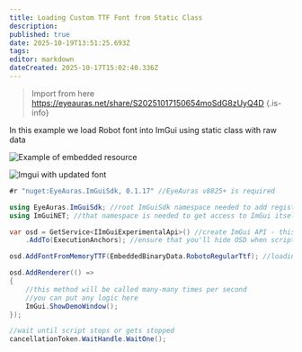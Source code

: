 ```yaml
---
title: Loading Custom TTF Font from Static Class
description: 
published: true
date: 2025-10-19T13:51:25.693Z
tags: 
editor: markdown
dateCreated: 2025-10-17T15:02:40.336Z
---
```


> Import from here https://eyeauras.net/share/S20251017150654moSdG8zUyQ4D
{.is-info}

In this example we load Robot font into ImGui using static class with raw data

![Example of embedded resource](https://s3.eyeauras.net/media/2025/10/EyeAuras_SdQBF6VcjL.png)

![Imgui with updated font](https://s3.eyeauras.net/media/2025/10/EyeAuras_yzz7IrmjnJ.png)

```csharp
#r "nuget:EyeAuras.ImGuiSdk, 0.1.17" //EyeAuras v8825+ is required

using EyeAuras.ImGuiSdk; //root ImGuiSdk namespace needed to add registrations (see below)
using ImGuiNET; //that namespace is needed to get access to ImGui itself

var osd = GetService<IImGuiExperimentalApi>() //create ImGui API - this will show empty OSD
    .AddTo(ExecutionAnchors); //ensure that you'll hide OSD when script stops or gets stopped

osd.AddFontFromMemoryTTF(EmbeddedBinaryData.RobotoRegularTtf); //loading the font itself

osd.AddRenderer(() =>
{
    //this method will be called many-many times per second
    //you can put any logic here
    ImGui.ShowDemoWindow();
});

//wait until script stops or gets stopped
cancellationToken.WaitHandle.WaitOne();
```